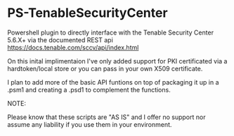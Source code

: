 # PS-TenableSecurityCenter
Powershell plugin to directly interface with the Tenable Security Center 5.6.X+ via the documented REST api <https://docs.tenable.com/sccv/api/index.html>

On this inital implimentaion I've only added support for PKI certificated via a hardtoken/local store or 
you can pass in your own X509 certificate.

I plan to add more of the basic API funtions on top of packaging it up in a .psm1 and creating a .psd1 to
complement the functions.

NOTE:

Please know that these scripts are "AS IS" and I offer no support nor assume any liability if you use them in
your environment.
